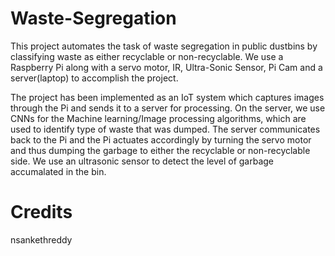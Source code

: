 # Waste-Segregation

This project automates the task of waste segregation in public dustbins by classifying waste as either recyclable or non-recyclable. We use a Raspberry Pi along with a servo motor, IR, Ultra-Sonic Sensor, Pi Cam and a server(laptop) to accomplish the project.

The project has been implemented as an IoT system which captures images through the Pi and sends it to a server for processing. On the server, we use CNNs for the Machine learning/Image processing algorithms, which are used to identify type of waste that was dumped. The server communicates back to the Pi and the Pi actuates accordingly by turning the servo motor and thus dumping the garbage to either the recyclable or non-recyclable side. We use an ultrasonic sensor to detect the level of garbage accumalated in the bin.

# Credits
nsankethreddy
